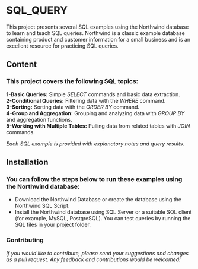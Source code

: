 # SQL_QUERY

This project presents several SQL examples using the Northwind database to learn and teach SQL queries. Northwind is a classic example database containing product and customer information for a small business and is an excellent resource for practicing SQL queries.

## Content
### This project covers the following SQL topics:

**1-Basic Queries:** Simple *SELECT* commands and basic data extraction. <br/>
**2-Conditional Queries:** Filtering data with the *WHERE* command. <br/>
**3-Sorting:** Sorting data with the *ORDER BY* command. <br/>
**4-Group and Aggregation:** Grouping and analyzing data with *GROUP BY* and aggregation functions. <br/>
**5-Working with Multiple Tables:** Pulling data from related tables with *JOIN* commands. <br/>

*Each SQL example is provided with explanatory notes and query results.*


## Installation
### You can follow the steps below to run these examples using the Northwind database:

+ Download the Northwind Database or create the database using the Northwind SQL Script.
+ Install the Northwind database using SQL Server or a suitable SQL client (for example, MySQL, PostgreSQL).
You can test queries by running the SQL files in your project folder.


### Contributing <br/>
*If you would like to contribute, please send your suggestions and changes as a pull request. Any feedback and contributions would be welcomed!*

